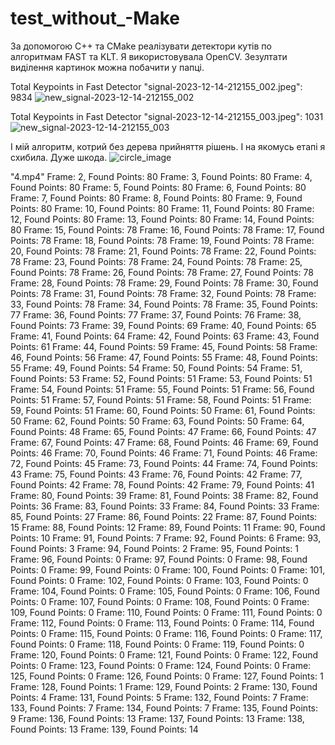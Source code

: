 # test_without_-Make
За допомогою С++ та СMake реалізувати детектори кутів по алгоритмам FAST та KLT. Я використовувала OpenCV. Зезултати виділення картинок можна побачити у папці. 

Total Keypoints in Fast Detector "signal-2023-12-14-212155_002.jpeg": 9834
![new_signal-2023-12-14-212155_002](https://github.com/prazdnikovamargarita/test_with_cMake/assets/59223407/441fa798-8d18-4447-bbe3-a58b6db292b4)

Total Keypoints in Fast Detector "signal-2023-12-14-212155_003.jpeg": 1031
![new_signal-2023-12-14-212155_003](https://github.com/prazdnikovamargarita/test_with_cMake/assets/59223407/32428ba7-f381-4fd9-a35a-bf5b9fcf2f00)

 І мій алгоритм, котрий без дерева прийняття рішень. І на якомусь етапі я схибила. Дуже шкода.
![circle_image](https://github.com/prazdnikovamargarita/test_without_-Make/assets/59223407/986794c4-6e58-41d1-80dd-88f20dee6cc0)

 
"4.mp4"
Frame: 2, Found Points: 80
Frame: 3, Found Points: 80
Frame: 4, Found Points: 80
Frame: 5, Found Points: 80
Frame: 6, Found Points: 80
Frame: 7, Found Points: 80
Frame: 8, Found Points: 80
Frame: 9, Found Points: 80
Frame: 10, Found Points: 80
Frame: 11, Found Points: 80
Frame: 12, Found Points: 80
Frame: 13, Found Points: 80
Frame: 14, Found Points: 80
Frame: 15, Found Points: 78
Frame: 16, Found Points: 78
Frame: 17, Found Points: 78
Frame: 18, Found Points: 78
Frame: 19, Found Points: 78
Frame: 20, Found Points: 78
Frame: 21, Found Points: 78
Frame: 22, Found Points: 78
Frame: 23, Found Points: 78
Frame: 24, Found Points: 78
Frame: 25, Found Points: 78
Frame: 26, Found Points: 78
Frame: 27, Found Points: 78
Frame: 28, Found Points: 78
Frame: 29, Found Points: 78
Frame: 30, Found Points: 78
Frame: 31, Found Points: 78
Frame: 32, Found Points: 78
Frame: 33, Found Points: 78
Frame: 34, Found Points: 78
Frame: 35, Found Points: 77
Frame: 36, Found Points: 77
Frame: 37, Found Points: 76
Frame: 38, Found Points: 73
Frame: 39, Found Points: 69
Frame: 40, Found Points: 65
Frame: 41, Found Points: 64
Frame: 42, Found Points: 63
Frame: 43, Found Points: 61
Frame: 44, Found Points: 59
Frame: 45, Found Points: 58
Frame: 46, Found Points: 56
Frame: 47, Found Points: 55
Frame: 48, Found Points: 55
Frame: 49, Found Points: 54
Frame: 50, Found Points: 54
Frame: 51, Found Points: 53
Frame: 52, Found Points: 51
Frame: 53, Found Points: 51
Frame: 54, Found Points: 51
Frame: 55, Found Points: 51
Frame: 56, Found Points: 51
Frame: 57, Found Points: 51
Frame: 58, Found Points: 51
Frame: 59, Found Points: 51
Frame: 60, Found Points: 50
Frame: 61, Found Points: 50
Frame: 62, Found Points: 50
Frame: 63, Found Points: 50
Frame: 64, Found Points: 48
Frame: 65, Found Points: 47
Frame: 66, Found Points: 47
Frame: 67, Found Points: 47
Frame: 68, Found Points: 46
Frame: 69, Found Points: 46
Frame: 70, Found Points: 46
Frame: 71, Found Points: 46
Frame: 72, Found Points: 45
Frame: 73, Found Points: 44
Frame: 74, Found Points: 43
Frame: 75, Found Points: 43
Frame: 76, Found Points: 42
Frame: 77, Found Points: 42
Frame: 78, Found Points: 42
Frame: 79, Found Points: 41
Frame: 80, Found Points: 39
Frame: 81, Found Points: 38
Frame: 82, Found Points: 36
Frame: 83, Found Points: 33
Frame: 84, Found Points: 33
Frame: 85, Found Points: 27
Frame: 86, Found Points: 22
Frame: 87, Found Points: 15
Frame: 88, Found Points: 12
Frame: 89, Found Points: 11
Frame: 90, Found Points: 10
Frame: 91, Found Points: 7
Frame: 92, Found Points: 6
Frame: 93, Found Points: 3
Frame: 94, Found Points: 2
Frame: 95, Found Points: 1
Frame: 96, Found Points: 0
Frame: 97, Found Points: 0
Frame: 98, Found Points: 0
Frame: 99, Found Points: 0
Frame: 100, Found Points: 0
Frame: 101, Found Points: 0
Frame: 102, Found Points: 0
Frame: 103, Found Points: 0
Frame: 104, Found Points: 0
Frame: 105, Found Points: 0
Frame: 106, Found Points: 0
Frame: 107, Found Points: 0
Frame: 108, Found Points: 0
Frame: 109, Found Points: 0
Frame: 110, Found Points: 0
Frame: 111, Found Points: 0
Frame: 112, Found Points: 0
Frame: 113, Found Points: 0
Frame: 114, Found Points: 0
Frame: 115, Found Points: 0
Frame: 116, Found Points: 0
Frame: 117, Found Points: 0
Frame: 118, Found Points: 0
Frame: 119, Found Points: 0
Frame: 120, Found Points: 0
Frame: 121, Found Points: 0
Frame: 122, Found Points: 0
Frame: 123, Found Points: 0
Frame: 124, Found Points: 0
Frame: 125, Found Points: 0
Frame: 126, Found Points: 0
Frame: 127, Found Points: 1
Frame: 128, Found Points: 1
Frame: 129, Found Points: 2
Frame: 130, Found Points: 4
Frame: 131, Found Points: 5
Frame: 132, Found Points: 7
Frame: 133, Found Points: 7
Frame: 134, Found Points: 7
Frame: 135, Found Points: 9
Frame: 136, Found Points: 13
Frame: 137, Found Points: 13
Frame: 138, Found Points: 13
Frame: 139, Found Points: 14

